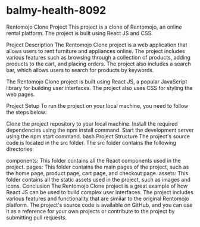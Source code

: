 # balmy-health-8092

Rentomojo Clone Project
This project is a clone of Rentomojo, an online rental platform. The project is built using React JS and CSS.

Project Description
The Rentomojo Clone project is a web application that allows users to rent furniture and appliances online. The project includes various features such as browsing through a collection of products, adding products to the cart, and placing orders. The project also includes a search bar, which allows users to search for products by keywords.

The Rentomojo Clone project is built using React JS, a popular JavaScript library for building user interfaces. The project also uses CSS for styling the web pages.

Project Setup
To run the project on your local machine, you need to follow the steps below:

Clone the project repository to your local machine.
Install the required dependencies using the npm install command.
Start the development server using the npm start command.
bash
Project Structure
The project's source code is located in the src folder. The src folder contains the following directories:

components: This folder contains all the React components used in the project.
pages: This folder contains the main pages of the project, such as the home page, product page, cart page, and checkout page.
assets: This folder contains all the static assets used in the project, such as images and icons.
Conclusion
The Rentomojo Clone project is a great example of how React JS can be used to build complex user interfaces. The project includes various features and functionality that are similar to the original Rentomojo platform. The project's source code is available on GitHub, and you can use it as a reference for your own projects or contribute to the project by submitting pull requests.
